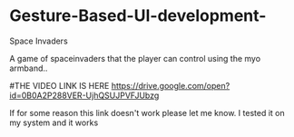 # Gesture-Based-UI-development-

Space Invaders

A game of spaceinvaders that the player can control using the myo armband..



#THE VIDEO LINK IS HERE
https://drive.google.com/open?id=0B0A2P288VER-UjhQSUJPVFJUbzg


If for some reason this link doesn't work please let me know. I tested it on my system and it works
